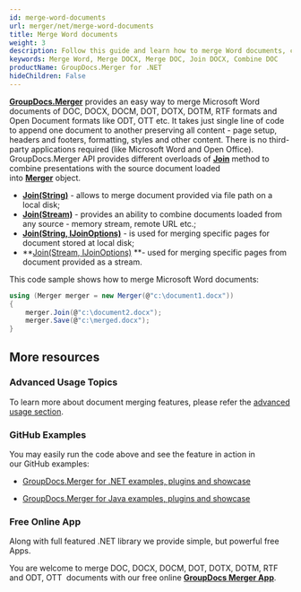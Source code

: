 ```yaml
---
id: merge-word-documents
url: merger/net/merge-word-documents
title: Merge Word documents
weight: 3
description: Follow this guide and learn how to merge Word documents, combine several DOCX or DOC files into one using GroupDocs.Merger.
keywords: Merge Word, Merge DOCX, Merge DOC, Join DOCX, Combine DOC
productName: GroupDocs.Merger for .NET
hideChildren: False
---
```

**[GroupDocs.Merger](https://products.groupdocs.com/merger/net)** provides an easy way to merge Microsoft Word documents of DOC, DOCX, DOCM, DOT, DOTX, DOTM, RTF formats and Open Document formats like ODT, OTT etc. It takes just single line of code to append one document to another preserving all content - page setup, headers and footers, formatting, styles and other content. There is no third-party applications required (like Microsoft Word and Open Office).   
GroupDocs.Merger API provides different overloads of **[Join](https://apireference.groupdocs.com/net/merger/groupdocs.merger/merger/methods/join/index)** method to combine presentations with the source document loaded into **[Merger](https://apireference.groupdocs.com/net/merger/groupdocs.merger/merger)** object. 

*   **[Join(String)](https://apireference.groupdocs.com/net/merger/groupdocs.merger.merger/join/methods/2)** - allows to merge document provided via file path on a local disk; 
*   **[Join(Stream)](https://apireference.groupdocs.com/net/merger/groupdocs.merger/merger/methods/join)** - provides an ability to combine documents loaded from any source - memory stream, remote URL etc.;
*   **[Join(String, IJoinOptions)](https://apireference.groupdocs.com/net/merger/groupdocs.merger.merger/join/methods/3)** - is used for merging specific pages for document stored at local disk; 
*   **[Join(Stream, IJoinOptions)](https://apireference.groupdocs.com/net/merger/groupdocs.merger.merger/join/methods/1) **\- used for merging specific pages from document provided as a stream.

This code sample shows how to merge Microsoft Word documents:

```csharp
using (Merger merger = new Merger(@"c:\document1.docx"))
{
    merger.Join(@"c:\document2.docx");
    merger.Save(@"c:\merged.docx");
}
```

## More resources

### Advanced Usage Topics 

To learn more about document merging features, please refer the [advanced usage section](Advanced%2Busage.html).

### GitHub Examples 

You may easily run the code above and see the feature in action in our GitHub examples:

*   [GroupDocs.Merger for .NET examples, plugins and showcase](https://github.com/groupdocs-merger/GroupDocs.Merger-for-.NET)
    
*   [GroupDocs.Merger for Java examples, plugins and showcase](https://github.com/groupdocs-merger/GroupDocs.Merger-for-Java)
    

### Free Online App 

Along with full featured .NET library we provide simple, but powerful free Apps.

You are welcome to merge DOC, DOCX, DOCM, DOT, DOTX, DOTM, RTF  and ODT, OTT  documents with our free online **[GroupDocs Merger App](https://products.groupdocs.app/merger)**.
